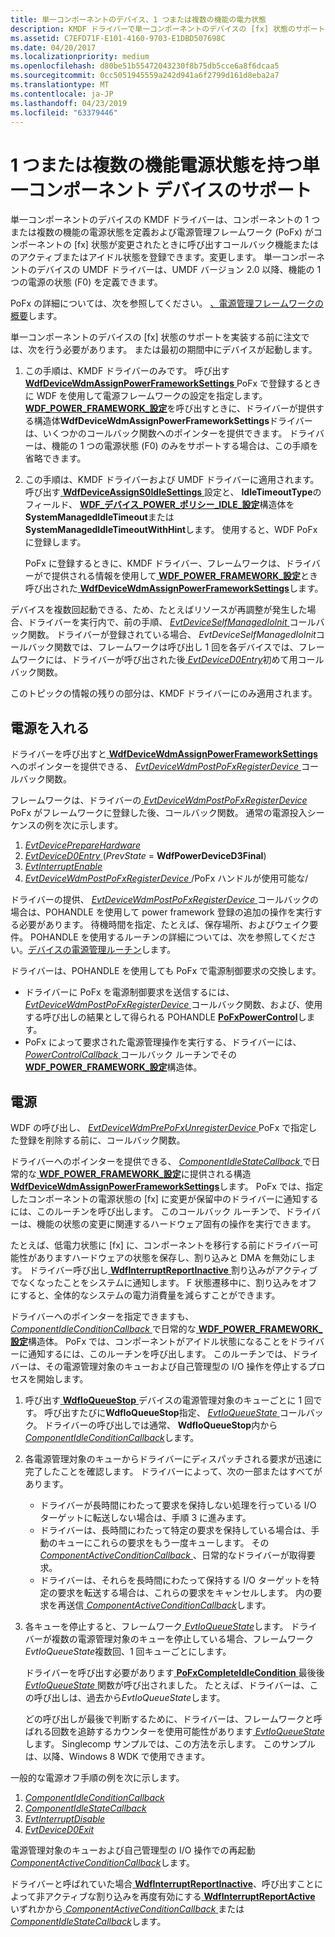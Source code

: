 ```yaml
---
title: 単一コンポーネントのデバイス、1 つまたは複数の機能の電力状態
description: KMDF ドライバーで単一コンポーネントのデバイスの [fx] 状態のサポートを実装する方法について説明します。
ms.assetid: C7EFD71F-E101-4160-9703-E1DBD507698C
ms.date: 04/20/2017
ms.localizationpriority: medium
ms.openlocfilehash: d80be51b55472043230f8b75db5cce6a8f6dcaa5
ms.sourcegitcommit: 0cc5051945559a242d941a6f2799d161d8eba2a7
ms.translationtype: MT
ms.contentlocale: ja-JP
ms.lasthandoff: 04/23/2019
ms.locfileid: "63379446"
---
```

# <a name="supporting-single-component-devices-with-single-or-multiple-functional-power-states"></a>1 つまたは複数の機能電源状態を持つ単一コンポーネント デバイスのサポート


単一コンポーネントのデバイスの KMDF ドライバーは、コンポーネントの 1 つまたは複数の機能の電源状態を定義および電源管理フレームワーク (PoFx) がコンポーネントの [fx] 状態が変更されたときに呼び出すコールバック機能またはのアクティブまたはアイドル状態を登録できます。変更します。 単一コンポーネントのデバイスの UMDF ドライバーは、UMDF バージョン 2.0 以降、機能の 1 つの電源の状態 (F0) を定義できます。

PoFx の詳細については、次を参照してください。 [、電源管理フレームワークの概要](https://msdn.microsoft.com/library/windows/hardware/hh406637)します。

単一コンポーネントのデバイスの [fx] 状態のサポートを実装する前に注文では、次を行う必要があります。 または最初の期間中にデバイスが起動します。

1.  この手順は、KMDF ドライバーのみです。 呼び出す[ **WdfDeviceWdmAssignPowerFrameworkSettings** ](https://msdn.microsoft.com/library/windows/hardware/hh451097) PoFx で登録するときに WDF を使用して電源フレームワークの設定を指定します。 [ **WDF\_POWER\_FRAMEWORK\_設定**](https://msdn.microsoft.com/library/windows/hardware/hh406489)を呼び出すときに、ドライバーが提供する構造体**WdfDeviceWdmAssignPowerFrameworkSettings**ドライバーは、いくつかのコールバック関数へのポインターを提供できます。 ドライバーは、機能の 1 つの電源状態 (F0) のみをサポートする場合は、この手順を省略できます。
2.  この手順は、KMDF ドライバーおよび UMDF ドライバーに適用されます。 呼び出す[ **WdfDeviceAssignS0IdleSettings** ](https://msdn.microsoft.com/library/windows/hardware/ff545903)設定と、 **IdleTimeoutType**のフィールド、 [ **WDF\_デバイス\_POWER\_ポリシー\_IDLE\_設定**](https://msdn.microsoft.com/library/windows/hardware/ff551270)構造体を**SystemManagedIdleTimeout**または**SystemManagedIdleTimeoutWithHint**します。 使用すると、WDF PoFx に登録します。

    PoFx に登録するときに、KMDF ドライバー、フレームワークは、ドライバーがで提供される情報を使用して[ **WDF\_POWER\_FRAMEWORK\_設定**](https://msdn.microsoft.com/library/windows/hardware/hh406489)とき呼び出された[ **WdfDeviceWdmAssignPowerFrameworkSettings**](https://msdn.microsoft.com/library/windows/hardware/hh451097)します。

デバイスを複数回起動できる、ため、たとえばリソースが再調整が発生した場合、ドライバーを実行内で、前の手順、 [ *EvtDeviceSelfManagedIoInit* ](https://msdn.microsoft.com/library/windows/hardware/ff540902)コールバック関数。 ドライバーが登録されている場合、 *EvtDeviceSelfManagedIoInit*コールバック関数では、フレームワークは呼び出し 1 回を各デバイスでは、フレームワークには、ドライバーが呼び出された後[ *EvtDeviceD0Entry*](https://msdn.microsoft.com/library/windows/hardware/ff540848)初めて用コールバック関数。

このトピックの情報の残りの部分は、KMDF ドライバーにのみ適用されます。

## <a name="powering-up"></a>電源を入れる


ドライバーを呼び出すと[ **WdfDeviceWdmAssignPowerFrameworkSettings**](https://msdn.microsoft.com/library/windows/hardware/hh451097)へのポインターを提供できる、 [ *EvtDeviceWdmPostPoFxRegisterDevice* ](https://msdn.microsoft.com/library/windows/hardware/hh406408)コールバック関数。

フレームワークは、ドライバーの[ *EvtDeviceWdmPostPoFxRegisterDevice* ](https://msdn.microsoft.com/library/windows/hardware/hh406408) PoFx がフレームワークに登録した後、コールバック関数。 通常の電源投入シーケンスの例を次に示します。

1.  [*EvtDevicePrepareHardware*](https://msdn.microsoft.com/library/windows/hardware/ff540880)
2.  [*EvtDeviceD0Entry* ](https://msdn.microsoft.com/library/windows/hardware/ff540848) (*PrevState* = **WdfPowerDeviceD3Final**)
3.  [*EvtInterruptEnable*](https://msdn.microsoft.com/library/windows/hardware/ff541730)
4.  [*EvtDeviceWdmPostPoFxRegisterDevice* ](https://msdn.microsoft.com/library/windows/hardware/hh406408) /PoFx ハンドルが使用可能な/

ドライバーの提供、 [ *EvtDeviceWdmPostPoFxRegisterDevice* ](https://msdn.microsoft.com/library/windows/hardware/hh406408)コールバックの場合は、POHANDLE を使用して power framework 登録の追加の操作を実行する必要があります。 待機時間を指定、たとえば、保存場所、およびウェイク要件。 POHANDLE を使用するルーチンの詳細については、次を参照してください。[デバイスの電源管理ルーチン](https://msdn.microsoft.com/library/windows/hardware/hh450961)します。

ドライバーは、POHANDLE を使用しても PoFx で電源制御要求の交換します。

-   ドライバーに PoFx を電源制御要求を送信するには、 [ *EvtDeviceWdmPostPoFxRegisterDevice* ](https://msdn.microsoft.com/library/windows/hardware/hh406408)コールバック関数、および、使用する呼び出しの結果として得られる POHANDLE [ **PoFxPowerControl**](https://msdn.microsoft.com/library/windows/hardware/hh439518)します。
-   PoFx によって要求された電源管理操作を実行する、ドライバーには、 [ *PowerControlCallback* ](https://msdn.microsoft.com/library/windows/hardware/hh439564)コールバック ルーチンでその[ **WDF\_POWER\_FRAMEWORK\_設定**](https://msdn.microsoft.com/library/windows/hardware/hh406489)構造体。

## <a name="powering-down"></a>電源


WDF の呼び出し、 [ *EvtDeviceWdmPrePoFxUnregisterDevice* ](https://msdn.microsoft.com/library/windows/hardware/hh406411) PoFx で指定した登録を削除する前に、コールバック関数。

ドライバーへのポインターを提供できる、 [ *ComponentIdleStateCallback* ](https://msdn.microsoft.com/library/windows/hardware/hh450931)で日常的な[ **WDF\_POWER\_FRAMEWORK\_設定**](https://msdn.microsoft.com/library/windows/hardware/hh406489)に提供される構造[ **WdfDeviceWdmAssignPowerFrameworkSettings**](https://msdn.microsoft.com/library/windows/hardware/hh451097)します。 PoFx では、指定したコンポーネントの電源状態の [fx] に変更が保留中のドライバーに通知するには、このルーチンを呼び出します。 このコールバック ルーチンで、ドライバーは、機能の状態の変更に関連するハードウェア固有の操作を実行できます。

たとえば、低電力状態に [fx] に、コンポーネントを移行する前にドライバー可能性がありますハードウェアの状態を保存し、割り込みと DMA を無効にします。 ドライバー呼び出し[ **WdfInterruptReportInactive** ](https://msdn.microsoft.com/library/windows/hardware/hh439277)割り込みがアクティブでなくなったことをシステムに通知します。 F 状態遷移中に、割り込みをオフにすると、全体的なシステムの電力消費量を減らすことができます。

ドライバーへのポインターを指定できますも、 [ *ComponentIdleConditionCallback* ](https://msdn.microsoft.com/library/windows/hardware/hh406420)で日常的な[ **WDF\_POWER\_FRAMEWORK\_設定**](https://msdn.microsoft.com/library/windows/hardware/hh406489)構造体。 PoFx では、コンポーネントがアイドル状態になることをドライバーに通知するには、このルーチンを呼び出します。 このルーチンでは、ドライバーは、その電源管理対象のキューおよび自己管理型の I/O 操作を停止するプロセスを開始します。

1.  呼び出す[ **WdfIoQueueStop** ](https://msdn.microsoft.com/library/windows/hardware/ff548482)デバイスの電源管理対象のキューごとに 1 回です。 呼び出すたびに**WdfIoQueueStop**指定、 [ *EvtIoQueueState* ](https://msdn.microsoft.com/library/windows/hardware/ff541771)コールバック。 ドライバーの呼び出しでは通常、 **WdfIoQueueStop**内から[ *ComponentIdleConditionCallback*](https://msdn.microsoft.com/library/windows/hardware/hh406420)します。
2.  各電源管理対象のキューからドライバーにディスパッチされる要求が迅速に完了したことを確認します。 ドライバーによって、次の一部またはすべてがあります。
    -   ドライバーが長時間にわたって要求を保持しない処理を行っている I/O ターゲットに転送しない場合は、手順 3 に進みます。
    -   ドライバーは、長時間にわたって特定の要求を保持している場合は、手動のキューにこれらの要求をもう一度キューします。 その[ *ComponentActiveConditionCallback* ](https://msdn.microsoft.com/library/windows/hardware/hh406416) 、日常的なドライバーが取得要求。
    -   ドライバーは、それらを長時間にわたって保持する I/O ターゲットを特定の要求を転送する場合は、これらの要求をキャンセルします。 内の要求を再送信[ *ComponentActiveConditionCallback*](https://msdn.microsoft.com/library/windows/hardware/hh406416)します。

3.  各キューを停止すると、フレームワーク[ *EvtIoQueueState*](https://msdn.microsoft.com/library/windows/hardware/ff541771)します。 ドライバーが複数の電源管理対象のキューを停止している場合、フレームワーク*EvtIoQueueState*複数回、1 回キューごとにします。

    ドライバーを呼び出す必要があります[ **PoFxCompleteIdleCondition** ](https://msdn.microsoft.com/library/windows/hardware/hh406658)最後後[ *EvtIoQueueState* ](https://msdn.microsoft.com/library/windows/hardware/ff541771)関数が呼び出されました。 たとえば、ドライバーは、この呼び出しは、過去から*EvtIoQueueState*します。

    どの呼び出しが最後で判断するために、ドライバーは、フレームワークと呼ばれる回数を追跡するカウンターを使用可能性があります[ *EvtIoQueueState*](https://msdn.microsoft.com/library/windows/hardware/ff541771)します。 Singlecomp サンプルでは、この方法を示します。 このサンプルは、以降、Windows 8 WDK で使用できます。

一般的な電源オフ手順の例を次に示します。

1.  [*ComponentIdleConditionCallback*](https://msdn.microsoft.com/library/windows/hardware/hh406420)
2.  [*ComponentIdleStateCallback*](https://msdn.microsoft.com/library/windows/hardware/hh450931)
3.  [*EvtInterruptDisable*](https://msdn.microsoft.com/library/windows/hardware/ff541714)
4.  [*EvtDeviceD0Exit*](https://msdn.microsoft.com/library/windows/hardware/ff540855)

電源管理対象のキューおよび自己管理型の I/O 操作での再起動[ *ComponentActiveConditionCallback*](https://msdn.microsoft.com/library/windows/hardware/hh406416)します。

ドライバーと呼ばれていた場合[ **WdfInterruptReportInactive**](https://msdn.microsoft.com/library/windows/hardware/hh439277)、呼び出すことによって非アクティブな割り込みを再度有効にする[ **WdfInterruptReportActive** ](https://msdn.microsoft.com/library/windows/hardware/hh439273)いずれかから[ *ComponentActiveConditionCallback* ](https://msdn.microsoft.com/library/windows/hardware/hh406416)または[ *ComponentIdleStateCallback*](https://msdn.microsoft.com/library/windows/hardware/hh450931)します。

 

 






